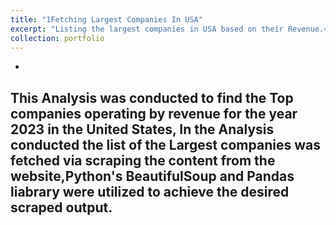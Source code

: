 ```yaml
---
title: "1Fetching Largest Companies In USA"
excerpt: "Listing the largest companies in USA based on their Revenue.<br/>"
collection: portfolio
---
```




- 
This Analysis was conducted to find the Top companies operating by revenue for the year 2023 in the United States, In the Analysis conducted the list of the Largest companies was fetched via scraping the content from the website,Python's BeautifulSoup and Pandas liabrary were utilized to achieve the desired scraped output.
-
